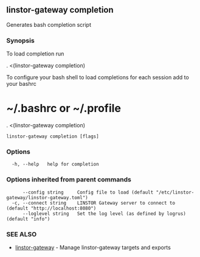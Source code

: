 ## linstor-gateway completion

Generates bash completion script

### Synopsis

To load completion run

. <(linstor-gateway completion)

To configure your bash shell to load completions for each session add to your bashrc

# ~/.bashrc or ~/.profile
. <(linstor-gateway completion)

```
linstor-gateway completion [flags]
```

### Options

```
  -h, --help   help for completion
```

### Options inherited from parent commands

```
      --config string     Config file to load (default "/etc/linstor-gateway/linstor-gateway.toml")
  -c, --connect string    LINSTOR Gateway server to connect to (default "http://localhost:8080")
      --loglevel string   Set the log level (as defined by logrus) (default "info")
```

### SEE ALSO

* [linstor-gateway](linstor-gateway.md)	 - Manage linstor-gateway targets and exports

